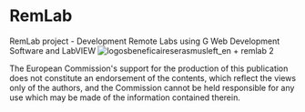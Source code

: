 # RemLab
RemLab project - Development Remote Labs using G Web Development Software and LabVIEW
![logosbeneficaireserasmusleft_en + remlab 2](https://github.com/koturbash/RemLab/assets/47358422/09fdccd1-c311-4402-a8e7-6e074df0d1c3)

The European Commission's support for the production of this publication does not constitute an endorsement of the contents, which reflect the views only of the authors, and the Commission cannot be held responsible for any use which may be made of the information contained therein. 

